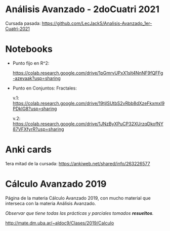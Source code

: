 # Análisis Avanzado - 2doCuatri 2021

Cursada pasada: https://github.com/LecJackS/Analisis-Avanzado_1er-Cuatri-2021

# Notebooks

* Punto fijo en R^2:
  
  https://colab.research.google.com/drive/1pGmrvUPxX1slt4NnNF9fQFFg-azevaak?usp=sharing

* Punto en Conjuntos: Fractales:
  
  v.1: https://colab.research.google.com/drive/19tjlSUtbS2vRbb8dXzeFkxmxl9PDklG8?usp=sharing

  v.2: https://colab.research.google.com/drive/1JNzByXPuCP32XUrzqDkofNY87VFXfyrR?usp=sharing

# Anki cards

1era mitad de la cursada: https://ankiweb.net/shared/info/263226577

# Cálculo Avanzado 2019

Página de la materia Cálculo Avanzado 2019, con mucho material que interseca con la materia Análisis Avanzado.

*Observar que tiene todas las prácticas y parciales tomados **resueltos**.*

http://mate.dm.uba.ar/~aldoc9/Clases/2019/Calculo

